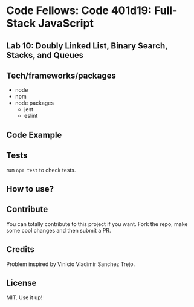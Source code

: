 # Code Fellows: Code 401d19: Full-Stack JavaScript

## Lab 10: Doubly Linked List, Binary Search, Stacks, and Queues
<description>

## Tech/frameworks/packages

- node 
- npm
- node packages
  - jest
  - eslint

## Code Example

## Tests

run `npm test` to check tests.

## How to use?

## Contribute

You can totally contribute to this project if you want. Fork the repo, make some cool changes and then submit a PR.

## Credits

Problem inspired by Vinicio Vladimir Sanchez Trejo.

## License

MIT. Use it up!